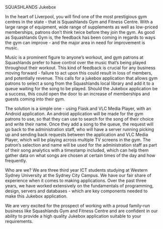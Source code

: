 SQUASHLANDS Jukebox

In the heart of Liverpool, you will find one of the most prestigious gym centres in the state - that is Squashlands Gym and Fitness Centre. With a large range of equipment, wide range of supplements as well as low-priced memberships, patrons don’t think twice before they join the gym. As good as Squashlands Gym is, the feedback has been coming in regards to ways the gym can improve - and the major area in need for improvement is music.

Music is a prominent figure to anyone’s workout, and gym patrons at Squashlands prefer to have control over the music that’s being played throughout their workout. This kind of feedback is crucial for any business moving forward - failure to act upon this could result in loss of members, and potentially revenue. This calls for a jukebox application that allows gym patrons to select a song from the Squashlands local library and add it to a queue waiting for the song to be played. Should the Jukebox application be a success, this could open the door to an increase of memberships and guests coming into their gym.

The solution is a simple one - using Flask and VLC Media Player, with an Android application. An android application will be made for the gym patrons to use, so that they can use to search for the song of their choice and write their name. Once they add a song to the queue, the request will go back to the administration staff, who will have a server running picking up and sending back requests between the application and VLC Media Player, which will be playing across multiple TV screens in the gym. The patron’s selection and name will be used for the administration staff as part of their song analytics with a timestamp included, which can help them gather data on what songs are chosen at certain times of the day and how frequently.

Who are we? We are three third year ICT students studying at Western Sydney University at the Sydney City Campus. We have our fair share of experience when it comes to making applications. Over the past three years, we have worked extensively on the fundamentals of programming, design, servers and databases - which are key components needed to make this Jukebox application. 

We are very excited for the prospect of working with a proud family-run business like Squashlands Gym and Fitness Centre and are confident in our ability to provide a high quality Jukebox application suitable to your requirements.
